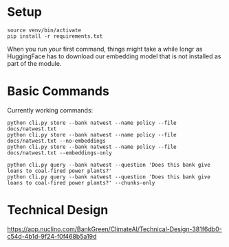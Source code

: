 # Setup
```
source venv/bin/activate
pip install -r requirements.txt
```

When you run your first command, things might take a while longr as HuggingFace has to download our embedding model that is not installed as part of the module.

# Basic Commands

Currently working commands:
```
python cli.py store --bank natwest --name policy --file docs/natwest.txt
python cli.py store --bank natwest --name policy --file docs/natwest.txt --no-embeddings
python cli.py store --bank natwest --name policy --file docs/natwest.txt --embeddings-only

python cli.py query --bank natwest --question 'Does this bank give loans to coal-fired power plants?'
python cli.py query --bank natwest --question 'Does this bank give loans to coal-fired power plants?' --chunks-only
```
# Technical Design
https://app.nuclino.com/BankGreen/ClimateAI/Technical-Design-381f6db0-c54d-4b1d-9f24-f0f468b5a19d